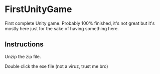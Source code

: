 # FirstUnityGame

 First complete Unity game. Probably 100% finished, it's not great but it's mostly here just for the sake of having something here.

## Instructions

Unzip the zip file.

Double click the exe file (not a viruz, trust me bro)
